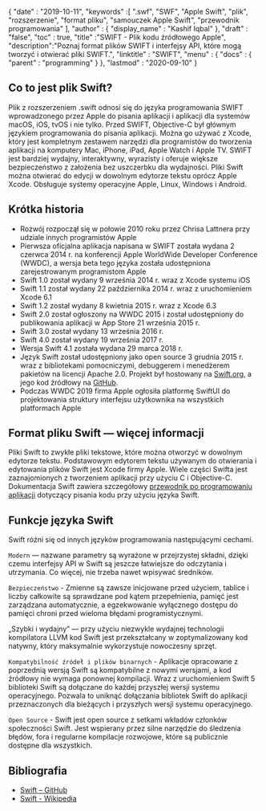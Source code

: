 {
  "date" : "2019-10-11",
  "keywords" :[ ".swf", "SWF", "Apple Swift", "plik", "rozszerzenie", "format pliku", "samouczek Apple Swift", "przewodnik programowania" ],
  "author" : {
    "display_name" : "Kashif Iqbal"
},
  "draft" : "false",
  "toc" : true,
  "title" :"SWIFT - Plik kodu źródłowego Apple",
  "description":"Poznaj format plików SWIFT i interfejsy API, które mogą tworzyć i otwierać pliki SWIFT.",
  "linktitle" : "SWIFT",
  "menu" : {
    "docs" : {
      "parent" : "programming"
}
},
  "lastmod" : "2020-09-10"
}

## Co to jest plik Swift?

Plik z rozszerzeniem .swift odnosi się do języka programowania SWIFT wprowadzonego przez Apple do pisania aplikacji i aplikacji dla systemów macOS, iOS, tvOS i nie tylko. Przed SWIFT, Objective-C był głównym językiem programowania do pisania aplikacji. Można go używać z Xcode, który jest kompletnym zestawem narzędzi dla programistów do tworzenia aplikacji na komputery Mac, iPhone, iPad, Apple Watch i Apple TV. SWIFT jest bardziej wydajny, interaktywny, wyrazisty i oferuje większe bezpieczeństwo z założenia bez uszczerbku dla wydajności. Pliki Swift można otwierać do edycji w dowolnym edytorze tekstu oprócz Apple Xcode. Obsługuje systemy operacyjne Apple, Linux, Windows i Android.

## Krótka historia

* Rozwój rozpoczął się w połowie 2010 roku przez Chrisa Lattnera przy udziale innych programistów Apple
* Pierwsza oficjalna aplikacja napisana w SWIFT została wydana 2 czerwca 2014 r. na konferencji Apple WorldWide Developer Conference (WWDC), a wersja beta tego języka została udostępniona zarejestrowanym programistom Apple
* Swift 1.0 został wydany 9 września 2014 r. wraz z Xcode systemu iOS
* Swift 1.1 został wydany 22 października 2014 r. wraz z uruchomieniem Xcode 6.1
* Swift 1.2 został wydany 8 kwietnia 2015 r. wraz z Xcode 6.3
* Swift 2.0 został ogłoszony na WWDC 2015 i został udostępniony do publikowania aplikacji w App Store 21 września 2015 r.
* Swift 3.0 został wydany 13 września 2016 r.
* Swift 4.0 został wydany 19 września 2017 r.
* Wersja Swift 4.1 została wydana 29 marca 2018 r.
* Język Swift został udostępniony jako open source 3 grudnia 2015 r. wraz z bibliotekami pomocniczymi, debuggerem i menedżerem pakietów na licencji Apache 2.0. Projekt był hostowany na [Swift.org](https://swift.org/), a jego kod źródłowy na [GitHub](https://github.com/apple/swift).
* Podczas WWDC 2019 firma Apple ogłosiła platformę SwiftUI do projektowania struktury interfejsu użytkownika na wszystkich platformach Apple

## Format pliku Swift — więcej informacji

Pliki Swift to zwykłe pliki tekstowe, które można otworzyć w dowolnym edytorze tekstu. Podstawowym edytorem tekstu używanym do otwierania i edytowania plików Swift jest Xcode firmy Apple. Wiele części Swifta jest zaznajomionych z tworzeniem aplikacji przy użyciu C i Objective-C. Dokumentacja Swift zawiera szczegółowy [przewodnik po programowaniu aplikacji](https://docs.swift.org/swift-book/documentation/the-swift-programming-language/thebasics/) dotyczący pisania kodu przy użyciu języka Swift.

## Funkcje języka Swift

Swift różni się od innych języków programowania następującymi cechami.

`Modern` — nazwane parametry są wyrażone w przejrzystej składni, dzięki czemu interfejsy API w Swift są jeszcze łatwiejsze do odczytania i utrzymania. Co więcej, nie trzeba nawet wpisywać średników.

`Bezpieczeństwo` - Zmienne są zawsze inicjowane przed użyciem, tablice i liczby całkowite są sprawdzane pod kątem przepełnienia, pamięć jest zarządzana automatycznie, a egzekwowanie wyłącznego dostępu do pamięci chroni przed wieloma błędami programistycznymi.

„Szybki i wydajny” — przy użyciu niezwykle wydajnej technologii kompilatora LLVM kod Swift jest przekształcany w zoptymalizowany kod natywny, który maksymalnie wykorzystuje nowoczesny sprzęt.

`Kompatybilność źródeł i plików binarnych` - Aplikacje opracowane z poprzednią wersją Swift są kompatybilne z nowymi wersjami, a kod źródłowy nie wymaga ponownej kompilacji. Wraz z uruchomieniem Swift 5 biblioteki Swift są dołączane do każdej przyszłej wersji systemu operacyjnego. Pozwala to uniknąć dołączania bibliotek Swift do aplikacji przeznaczonych dla bieżących i przyszłych wersji systemu operacyjnego.

`Open Source` - Swift jest open source z setkami wkładów członków społeczności Swift. Jest wspierany przez silne narzędzie do śledzenia błędów, fora i regularne kompilacje rozwojowe, które są publicznie dostępne dla wszystkich.

## Bibliografia
* [Swift – GitHub](https://github.com/apple/swift)
* [Swift - Wikipedia](https://en.wikipedia.org/wiki/Swift_(język_programowania))

